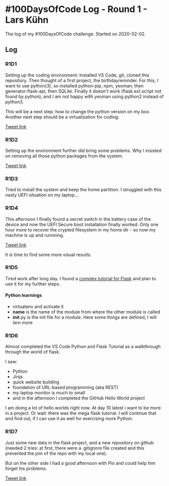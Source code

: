# #100DaysOfCode Log - Round 1 - Lars Kühn

The log of my #100DaysOfCode challenge. Started on 2020-02-02.

## Log

### R1D1

Setting up the coding environment: Installed VS Code, git, cloned this repository.
Then thought of a first project, the birthdayreminder. For this, I want to use
python(3), so installed python-pip, npm, yeoman, then generator-flask-api, then SQLite.
Finally it doesn't work (flask.ext.script not found by python), and I am not happy with
yeoman using python2 instead of python3.

This will be a next step: how to change the python version on my box.
Another next step should be a virtualization for coding.

[Tweet link](https://twitter.com/lakuehn/status/1224001899793387520?s=20)

### R1D2

Setting up the environment further did bring some problems. Why I insisted on removing
all those python packages from the system.

[Tweet link](https://twitter.com/lakuehn/status/1224454296411836416?s=20)

### R1D3

Tried to install the system and keep the home partition. I struggled with this nasty
UEFI situation on my laptop...

### R1D4

This afternoon I finally found a secret switch in the battery case of the device and now
the UEFI Secure boot installation finally worked. Only one hour more to recover the
crypted filesystem in my home dir - so now my machine is up and runnning.

[Tweet link](https://twitter.com/lakuehn/status/1225179105290747905?s=20)

It is time to find some more visual results.

### R1D5

Tired work after long day. I found a [complex tutorial for
Flask](https://blog.miguelgrinberg.com/post/the-flask-mega-tutorial-part-i-hello-world) and plan to use
it for my further steps.

#### Python learnings

* virtualenv and activate it
* __name__ is the name of the module from where the other module is called
* __init__.py is the init file for a module. Here some things
  are defined, I will lern more

### R1D6

Almost completed the VS Code Python and Flask Tutorial as a walkthrough
through the world of flask.

I saw:

* Python
* Jinja
* quick website building
* foundation of URL-based programming (aka REST)
* my laptop monitor is much to small
* and in the afternoon I completed the GitHub Hello World project

I am doing a lot of hello worlds right now. At day 10 latest i want to
be more in a project. Or wait: there was the mega flask tutorial. I will
continue that and find out, if I can use it as well for exercising more
Python.

### R1D7

Just some new data in the flask project, and a new repository
on github (needed 2 tries: at first, there were a .gitignore file
created and this prevented the join of the repo with my local one).

But on the other side I had a good afternoon with Pio and could help
him forget his problems.

[Tweet link](https://twitter.com/lakuehn/status/1226252294192353280?s=20)
